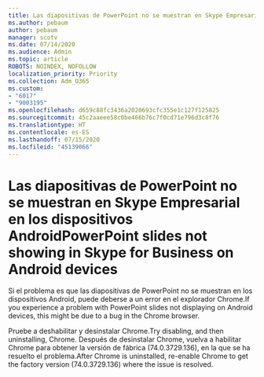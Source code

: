 ```yaml
---
title: Las diapositivas de PowerPoint no se muestran en Skype Empresarial en los dispositivos Android
ms.author: pebaum
author: pebaum
manager: scotv
ms.date: 07/14/2020
ms.audience: Admin
ms.topic: article
ROBOTS: NOINDEX, NOFOLLOW
localization_priority: Priority
ms.collection: Adm_O365
ms.custom:
- "6017"
- "9003195"
ms.openlocfilehash: d659c88fc3436a2020693cfc355e1c127f125825
ms.sourcegitcommit: 45c2aaeee58c0be466b76c7f0cd71e796d3c8f76
ms.translationtype: HT
ms.contentlocale: es-ES
ms.lasthandoff: 07/15/2020
ms.locfileid: "45139066"
---
```

# <a name="powerpoint-slides-not-showing-in-skype-for-business-on-android-devices"></a><span data-ttu-id="748e0-102">Las diapositivas de PowerPoint no se muestran en Skype Empresarial en los dispositivos Android</span><span class="sxs-lookup"><span data-stu-id="748e0-102">PowerPoint slides not showing in Skype for Business on Android devices</span></span>

<span data-ttu-id="748e0-103">Si el problema es que las diapositivas de PowerPoint no se muestran en los dispositivos Android, puede deberse a un error en el explorador Chrome.</span><span class="sxs-lookup"><span data-stu-id="748e0-103">If you experience a problem with PowerPoint slides not displaying on Android devices, this might be due to a bug in the Chrome browser.</span></span>

<span data-ttu-id="748e0-104">Pruebe a deshabilitar y desinstalar Chrome.</span><span class="sxs-lookup"><span data-stu-id="748e0-104">Try disabling, and then uninstalling, Chrome.</span></span> <span data-ttu-id="748e0-105">Después de desinstalar Chrome, vuelva a habilitar Chrome para obtener la versión de fábrica (74.0.3729.136), en la que se ha resuelto el problema.</span><span class="sxs-lookup"><span data-stu-id="748e0-105">After Chrome is uninstalled, re-enable Chrome to get the factory version (74.0.3729.136) where the issue is resolved.</span></span>